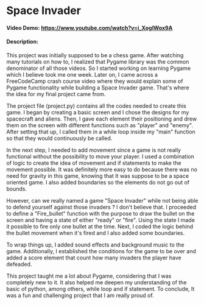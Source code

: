 # Space Invader
#### Video Demo: <https://www.youtube.com/watch?v=i_XogIWox9A>
#### Description: 

This project was initially supposed to be a chess game. 
After watching many tutorials on how to, I realized that Pygame library was the common denominator of all those videos. So I started working on learning Pygame which I believe took me one week. Later on, I came across a FreeCodeCamp crash course video where they would explain some of Pygame functionality while building a Space Invader game. That's where the idea for my final project came from.

The project file (project.py) contains all the codes needed to create this game.
I began by creating a basic screen and I chose the designs for my spacecraft and aliens. Then, I gave each element their positioning and drew them on the screen with different functions such as "player" and "enemy". After setting that up, I called them in a while loop inside my "main" function so that they would continuously be called.

In the next step, I needed to add movement since a game is not really functional without the possibility to move your player. I used a combination of logic to create the idea of movement and if statements to make the movement possible. It was definitely more easy to do because there was no need for gravity in this game, knowing that It was suppose to be a space oriented game. I also added boundaries so the elements do not go out of bounds. 

However, can we really named a game "Space Invader" while not being able to defend yourself against those invaders ? I don't believe that. I proceeded to define a "Fire_bullet" function with the purpose to draw the bullet on the screen and having a state of either "ready" or "fire". Using the state I made it possible to fire only one bullet at the time. Next, I coded the logic behind the bullet movement when it's fired and I also added some boundaries.

To wrap things up, I added sound effects and background music to the game. Additionally, I established the conditions for the game to be over and added a score element that count how many invaders the player have defeaded.

This project taught me a lot about Pygame, considering that I was completely new to it. It also helped me deepen my understanding of the basic of python, among others, while loop and if statement. To conclude, It was a fun and challenging project that I am really proud of.